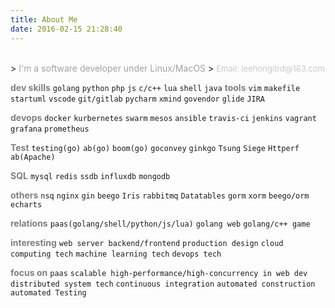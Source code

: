 ```yaml
---
title: About Me 
date: 2016-02-15 21:28:40
---
```

<br>
> <font color=#A1A1A1>I'm a software developer under Linux/MacOS</font> 
> <font size=2 color=#C9C9C9>Email: leehongitrd@163.com </font>

<!-- <div style="height:0px;border-top:1px #C9C9C9 dashed;" /> -->
<br>

<font color=gray>**dev skills**</font>
`golang` `python` `php` `js` `c/c++` `lua` `shell` `java`
<font color=gray>**tools**</font>
`vim` `makefile` `startuml` `vscode` `git/gitlab` `pycharm` `xmind` `govendor` `glide` `JIRA`

<font color=gray>**devops**</font>
`docker` `kurbernetes` `swarm` `mesos` `ansible` `travis-ci` `jenkins` `vagrant` `grafana` `prometheus` 

<font color=gray>**Test**</font>
`testing(go)` `ab(go)` `boom(go)` `goconvey` `ginkgo` `Tsung` `Siege` `Httperf` `ab(Apache)` 

<font color=gray>**SQL**</font>
`mysql` `redis` `ssdb` `influxdb` `mongodb`

<font color=gray>**others**</font>
`nsq` `nginx` `gin` `beego` `Iris` `rabbitmq` `Datatables` `gorm` `xorm` `beego/orm` `echarts`

<font color=gray>**relations**</font>
`paas(golang/shell/python/js/lua)` `golang web` `golang/c++ game`

<font color=gray>**interesting**</font>
`web server backend/frontend` `production design` `cloud computing tech` `machine learning tech` `devops tech`

<font color=gray>**focus on**</font>
`paas` `scalable high-performance/high-concurrency in web dev` `distributed system tech` `continuous integration` `automated construction` `automated Testing`
